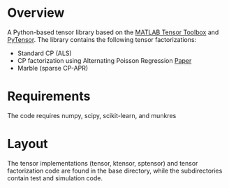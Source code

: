 # Overview #
A Python-based tensor library based on the [MATLAB Tensor Toolbox](http://www.sandia.gov/~tgkolda/TensorToolbox) and [PyTensor](https://code.google.com/p/pytensor/). The library contains the following tensor factorizations:

* Standard CP (ALS)
* CP factorization using Alternating Poisson Regression [Paper](http://www.sandia.gov/~tgkolda/pubs/pubfiles/ChKo12.pdf)
* Marble (sparse CP-APR)

# Requirements #
The code requires numpy, scipy, scikit-learn, and munkres

# Layout #
The tensor implementations (tensor, ktensor, sptensor) and tensor factorization code are found in the base directory, while the subdirectories contain test and simulation code.
